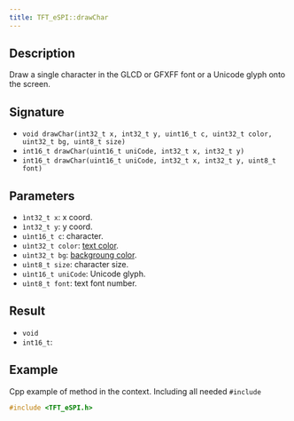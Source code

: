 ```yaml
---
title: TFT_eSPI::drawChar 
---
```


## Description

Draw a single character in the GLCD or GFXFF font or a Unicode glyph onto the screen.

## Signature

* `void drawChar(int32_t x, int32_t y, uint16_t c, uint32_t color, uint32_t bg, uint8_t size)`
* `int16_t drawChar(uint16_t uniCode, int32_t x, int32_t y)`
* `int16_t drawChar(uint16_t uniCode, int32_t x, int32_t y, uint8_t font)`

## Parameters

* `ìnt32_t x`: x coord.
* `ìnt32_t y`: y coord.
* `uìnt16_t c`: character.
* `uìnt32_t color`: [text color](../colors.md).
* `uìnt32_t bg`: [backgroung color](../colors.md).
* `uìnt8_t size`: character size.
* `uìnt16_t uniCode`: Unicode glyph.
* `uìnt8_t font`: text font number.

## Result

* `void`
* `int16_t`: 

## Example

Cpp example of method in the context. Including all needed `#include`

``` cpp
#include <TFT_eSPI.h>

```
